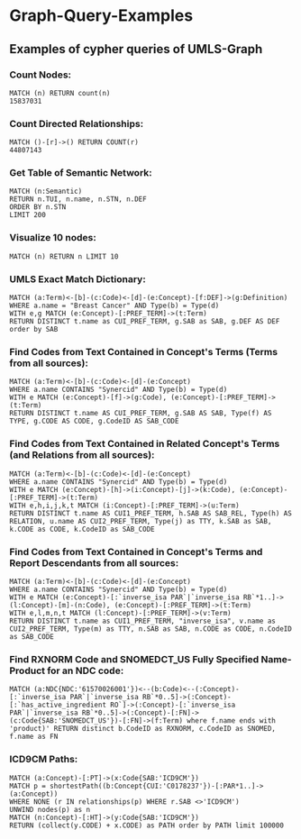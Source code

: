 # Graph-Query-Examples
## Examples of cypher queries of UMLS-Graph

### Count Nodes:
```cypher
MATCH (n) RETURN count(n)
15837031
```

### Count Directed Relationships:
```cypher
MATCH ()-[r]->() RETURN COUNT(r)
44807143
```

### Get Table of Semantic Network:
```cypher
MATCH (n:Semantic)
RETURN n.TUI, n.name, n.STN, n.DEF
ORDER BY n.STN
LIMIT 200
```

### Visualize 10 nodes:
```cypher
MATCH (n) RETURN n LIMIT 10
```

### UMLS Exact Match Dictionary:
```cypher
MATCH (a:Term)<-[b]-(c:Code)<-[d]-(e:Concept)-[f:DEF]->(g:Definition) 
WHERE a.name = "Breast Cancer" AND Type(b) = Type(d)
WITH e,g MATCH (e:Concept)-[:PREF_TERM]->(t:Term)
RETURN DISTINCT t.name as CUI_PREF_TERM, g.SAB as SAB, g.DEF AS DEF order by SAB
```

### Find Codes from Text Contained in Concept's Terms (Terms from all sources):
```cypher
MATCH (a:Term)<-[b]-(c:Code)<-[d]-(e:Concept)
WHERE a.name CONTAINS "Synercid" AND Type(b) = Type(d)
WITH e MATCH (e:Concept)-[f]->(g:Code), (e:Concept)-[:PREF_TERM]->(t:Term)
RETURN DISTINCT t.name AS CUI_PREF_TERM, g.SAB AS SAB, Type(f) AS TYPE, g.CODE AS CODE, g.CodeID AS SAB_CODE
```

### Find Codes from Text Contained in Related Concept's Terms (and Relations from all sources):
```cypher
MATCH (a:Term)<-[b]-(c:Code)<-[d]-(e:Concept)
WHERE a.name CONTAINS "Synercid" AND Type(b) = Type(d)
WITH e MATCH (e:Concept)-[h]->(i:Concept)-[j]->(k:Code), (e:Concept)-[:PREF_TERM]->(t:Term)
WITH e,h,i,j,k,t MATCH (i:Concept)-[:PREF_TERM]->(u:Term)
RETURN DISTINCT t.name AS CUI1_PREF_TERM, h.SAB AS SAB_REL, Type(h) AS RELATION, u.name AS CUI2_PREF_TERM, Type(j) as TTY, k.SAB as SAB, k.CODE as CODE, k.CodeID as SAB_CODE
```

### Find Codes from Text Contained in Concept's Terms and Report Descendants from all sources:
```cypher
MATCH (a:Term)<-[b]-(c:Code)<-[d]-(e:Concept)
WHERE a.name CONTAINS "Synercid" AND Type(b) = Type(d)
WITH e MATCH (e:Concept)-[:`inverse_isa PAR`|`inverse_isa RB`*1..]->(l:Concept)-[m]-(n:Code), (e:Concept)-[:PREF_TERM]->(t:Term)
WITH e,l,m,n,t MATCH (l:Concept)-[:PREF_TERM]->(v:Term)
RETURN DISTINCT t.name as CUI1_PREF_TERM, "inverse_isa", v.name as CUI2_PREF_TERM, Type(m) as TTY, n.SAB as SAB, n.CODE as CODE, n.CodeID as SAB_CODE
```

### Find RXNORM Code and SNOMEDCT_US Fully Specified Name-Product for an NDC code:
```cypher
MATCH (a:NDC{NDC:'61570026001'})<--(b:Code)<--(:Concept)-[:`inverse_isa PAR`|`inverse_isa RB`*0..5]->(:Concept)-[:`has_active_ingredient RO`]->(:Concept)-[:`inverse_isa PAR`|`inverse_isa RB`*0..5]->(:Concept)-[:FN]->(c:Code{SAB:'SNOMEDCT_US'})-[:FN]->(f:Term) where f.name ends with 'product)' RETURN distinct b.CodeID as RXNORM, c.CodeID as SNOMED, f.name as FN
```

### ICD9CM Paths:
```cypher
MATCH (a:Concept)-[:PT]->(x:Code{SAB:'ICD9CM'})
MATCH p = shortestPath((b:Concept{CUI:'C0178237'})-[:PAR*1..]->(a:Concept))
WHERE NONE (r IN relationships(p) WHERE r.SAB <>'ICD9CM')
UNWIND nodes(p) as n
MATCH (n:Concept)-[:HT]->(y:Code{SAB:'ICD9CM'})
RETURN (collect(y.CODE) + x.CODE) as PATH order by PATH limit 100000
```
